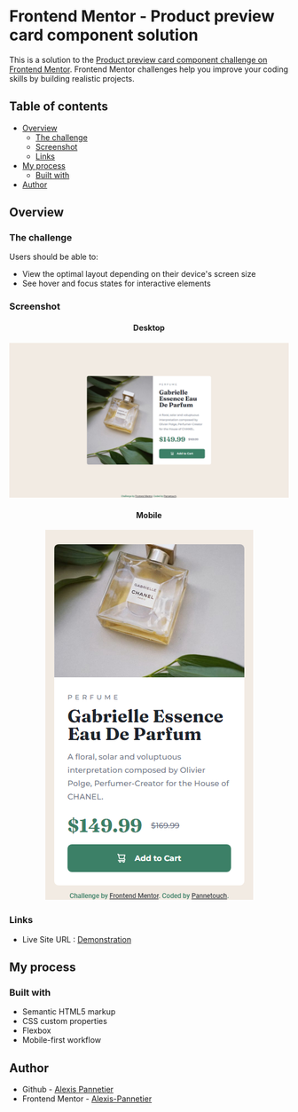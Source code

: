# Frontend Mentor - Product preview card component solution

This is a solution to the [Product preview card component challenge on Frontend Mentor](https://www.frontendmentor.io/challenges/product-preview-card-component-GO7UmttRfa). Frontend Mentor challenges help you improve your coding skills by building realistic projects.

## Table of contents

- [Overview](#overview)
  - [The challenge](#the-challenge)
  - [Screenshot](#screenshot)
  - [Links](#links)
- [My process](#my-process)
  - [Built with](#built-with)
- [Author](#author)

## Overview

### The challenge

Users should be able to:

- View the optimal layout depending on their device's screen size
- See hover and focus states for interactive elements

### Screenshot

<div align="center">

#### Desktop

![Desktop](./screenshot/desktop.png)

#### Mobile

![Mobile](./screenshot/mobile.png)

</div>

### Links

- Live Site URL : [Demonstration](https://pannetouch-product-preview-card.netlify.app)

## My process

### Built with

- Semantic HTML5 markup
- CSS custom properties
- Flexbox
- Mobile-first workflow

## Author

- Github - [Alexis Pannetier](https://github.com/Alexis-Pannetier)
- Frontend Mentor - [Alexis-Pannetier](https://www.frontendmentor.io/profile/Alexis-Pannetier)
